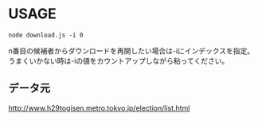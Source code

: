# USAGE

```
node download.js -i 0
```

n番目の候補者からダウンロードを再開したい場合は-iにインデックスを指定。
うまくいかない時は-iの値をカウントアップしながら粘ってください。

## データ元
http://www.h29togisen.metro.tokyo.jp/election/list.html
